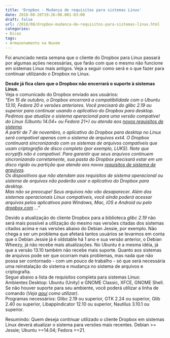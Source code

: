 ```yaml
---
title: 'Dropbox - Mudança de requisitos para sistemas Linux'
date: 2018-08-26T19:26:00.001-03:00
draft: false
url: /2018/08/dropbox-mudanca-de-requisitos-para-sistemas-linux.html
categories:
- Dicas
tags: 
- Armazenamento na Nuvem
---
```


Foi anunciado nesta semana que o cliente do Dropbox para Linux passará por algumas ações necessárias, que farão com que o mesmo não funcione em sistemas Linux mais antigos. Veja a seguir como será e o que fazer para continuar utilizando o Dropbox no Linux.

<!--more-->
  
**Desde já fica claro que o Dropbox não encerrará o suporte à sistemas Linux.**  
Veja o comunicado do Dropbox enviado aos usuários:  
_"Em 15 de outubro, o Dropbox encerrará a compatibilidade com o Ubuntu 13.10, Fedora 20 e versões anteriores. Você precisará do glibc 2.19 ou superior para continuar usando o aplicativo do Dropbox para desktop. Pedimos que atualize o sistema operacional para uma versão compatível do Linux (Ubuntu 14.04+ ou Fedora 21+) ou atenda aos [novos requisitos de sistema](https://www.dropbox.com/l/AABx5WsUv19St0HR6Ewmcp-Bp0u8Rc0zXa4#linux).  
A partir de 7 de novembro, o aplicativo do Dropbox para desktop no Linux será compatível apenas com o sistema de arquivos ext4. O Dropbox continuará sincronizando com os sistemas de arquivos compatíveis que usam criptografia de disco completo (por exemplo, LUKS). Note que ecryptfs não é compatível. Para garantir que seus arquivos continuem sincronizando corretamente, sua pasta do Dropbox precisará estar em um disco rígido ou partição que atenda aos novos [requisitos de sistema de arquivos](https://www.dropbox.com/l/AAD4xeRciRp_zNxeAo84W6t4rzDlfWqqfWA#desktop).  
Os dispositivos que não atendam aos requisitos de sistema operacional ou sistema de arquivos não poderão usar o aplicativo do Dropbox para desktop.  
Mas não se preocupe! Seus arquivos não vão desaparecer. Além dos sistemas operacionais Linux compatíveis, você ainda poderá acessar arquivos pelos aplicativos para Windows, Mac, iOS e Android ou pelo [dropbox.com](https://www.dropbox.com/) ..."_  

Devido a atualização do cliente Dropbox para a biblioteca _glibc 2.19_ não será mais possível a utilização do mesmo nas versões citadas dos sistemas citados acima e nas versões abaixo do Debian Jessie, por exemplo. Não chega a ser um problema que afetará tantos usuários se levarmos em conta que o Debian Jessie já é oldstable há 1 ano e sua versão anterior, o Debian Wheezy, já não recebe mais atualizações. No Ubuntu é a mesma idéia, já que a versão 13.10 também não recebe mais suporte. Quanto aos sistemas de arquivos pode ser que ocorram mais problemas, mas nada que não possa ser contornado - com um pouco de trabalho - só que será necessária uma reinstalação do sistema e mudança no sistema de arquivos e criptografia.  
Segue abaixo a lista de requisitos completa para sistemas Linux:  
Ambientes Desktop: Ubuntu (Unity) e GNOME Classic, XFCE, GNOME Shell. Se não houver suporte para seu ambiente, você poderá utilizar a linha de comando (_Veja [aqui](https://www.dropbox.com/help/desktop-web/linux-commands) como utilizar)_.  
Programas necessários: Glibc 2.19 ou superior, GTK 2.24 ou superior, Glib 2.40 ou superior, Libappindicator 12.10 ou superior, Nautilus 3.10.1 ou superior.

Resumindo: Quem deseja continuar utilizado o cliente Dropbox em sistemas Linux deverá atualizar o sistema para versões mais recentes. Debian >= Jessie; Ubuntu >=14.04; Fedora >=21.
